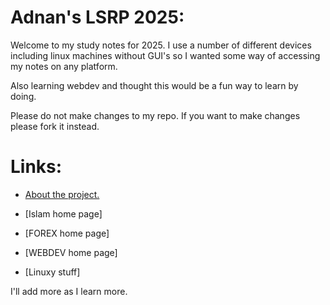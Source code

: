 # Adnan's LSRP 2025:

Welcome to my study notes for 2025. I use a number of different devices including linux machines without GUI's so I wanted some way of accessing my notes on any platform.

Also learning webdev and thought this would be a fun way to learn by doing.

Please do not make changes to my repo. If you want to make changes please fork it instead.

# Links:

* [About the project.](about.html)

* [Islam home page]

* [FOREX home page]

* [WEBDEV home page]

* [Linuxy stuff]

I'll add more as I learn more.
